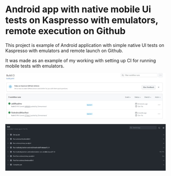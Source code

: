 #  Android app with native mobile Ui tests on Kaspresso with emulators, remote execution on Github
This project is example of Android application with simple native UI tests on Kaspresso with emulators and remote launch on Github.

It was made as an example of my working with setting up CI for running mobile tests with emulators.

![01.jpg](forReadme/01.jpg)

![02.jpg](forReadme/02.jpg)
